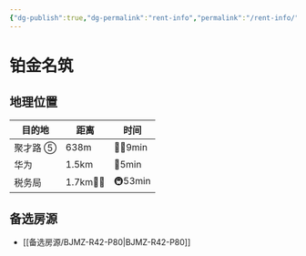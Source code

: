 ```yaml
---
{"dg-publish":true,"dg-permalink":"rent-info","permalink":"/rent-info/"}
---
```



# 铂金名筑

## 地理位置

| 目的地   | 距离        | 时间 |
| -------- | ----------- | ---- |
| 聚才路 ⑤ | 638m        | 🚶‍♂️9min |
| 华为     | 1.5km       | 🛵5min |
| 税务局   | 1.7km🚶‍♂️ | 🚇53min     |

## 备选房源

- [[备选房源/BJMZ-R42-P80\|BJMZ-R42-P80]]


